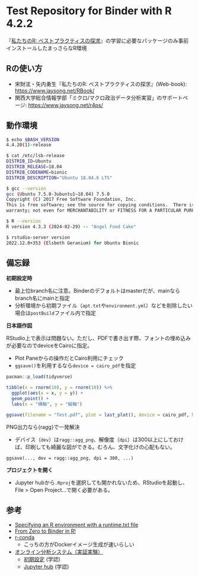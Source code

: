 # Test Repository for Binder with R 4.2.2

『[私たちのR: ベストプラクティスの探求](https://www.jaysong.net/RBook/)』の学習に必要なパッケージのみ事前インストールしたまっさらなR環境


## Rの使い方

* 宋財泫・矢内勇生『私たちのR: ベストプラクティスの探求』(Web-book): <https://www.jaysong.net/RBook/>
* 関西大学総合情報学部「ミクロ/マクロ政治データ分析実習」のサポートページ: <https://www.jaysong.net/r4ps/>

## 動作環境

```bash
$ echo $BASH_VERSION
4.4.20(1)-release

$ cat /etc/lsb-release
DISTRIB_ID=Ubuntu
DISTRIB_RELEASE=18.04
DISTRIB_CODENAME=bionic
DISTRIB_DESCRIPTION="Ubuntu 18.04.6 LTS"

$ gcc --version
gcc (Ubuntu 7.5.0-3ubuntu1~18.04) 7.5.0
Copyright (C) 2017 Free Software Foundation, Inc.
This is free software; see the source for copying conditions.  There is NO
warranty; not even for MERCHANTABILITY or FITNESS FOR A PARTICULAR PURPOSE.

$ R --version
R version 4.3.3 (2024-02-29) -- "Angel Food Cake"

$ rstudio-server version
2022.12.0+353 (Elsbeth Geranium) for Ubuntu Bionic
```


## 備忘録

**初期設定時**

* 最上位branch名に注意。Binderのデフォルトはmasterだが、mainならbranch名にmainと指定
* 分析環境から初期ファイル（`apt.txt`や`environment.yml`）などを削除したい場合は`postBuild`ファイル内で指定

**日本語作図**

RStudio上で表示は問題ない。ただし、PDFで書き出す際、フォントの埋め込みが必要なのでdeviceをCairoに指定。

* Plot Paneからの操作だとCairo利用にチェック
* `ggsave()`を利用するなら`device = cairo_pdf`を指定

```r
pacman::p_load(tidyverse)

tibble(x = rnorm(10), y = rnorm(10)) %>%
  ggplot(aes(x = x, y = y)) +
  geom_point() +
  labs(x = "横軸", y = "縦軸")

ggsave(filename = "Test.pdf", plot = last_plot(), device = cairo_pdf, height = 5, width = 5)
```

PNG出力なら{ragg}で一発解決

* デバイス（`dev`）は`ragg::agg_png`、解像度（`dpi`）は300以上にしておけば、印刷しても綺麗な図ができる。むろん、文字化けの心配もない。

```{r}
ggsave(..., dev = ragg::agg_png, dpi = 300, ...)
```

**プロジェクトを開く**

* Jupyter hubから`.Rproj`を選択しても開かれないため、RStudioを起動し、File > Open Project...で開く必要がある。


## 参考

* [Specifying an R environment with a runtime.txt file](https://github.com/binder-examples/r)
* [From Zero to Binder in R!](https://github.com/alan-turing-institute/the-turing-way/blob/master/workshops/boost-research-reproducibility-binder/workshop-presentations/zero-to-binder-r.md)
* [r-conda](https://github.com/binder-examples/r-conda)
  * こっちの方がDockerイメージ生成が速いらしい
* [オンライン分析システム（実証実験）](https://meatwiki.nii.ac.jp/confluence/display/niircosap)
  * [初期設定](https://binder.cs.rcos.nii.ac.jp/) (学認)
  * [Jupyter hub](https://jupyter.cs.rcos.nii.ac.jp/) (学認)
